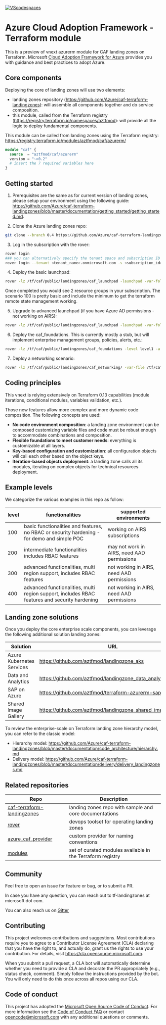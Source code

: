 [![VScodespaces](https://img.shields.io/endpoint?url=https%3A%2F%2Faka.ms%2Fvso-badge)](https://online.visualstudio.com/environments/new?name=terraform-azurerm-caf-landingzone-modules&repo=aztfmod/terraform-azurerm-caf-landingzone-modules)

# Azure Cloud Adoption Framework - Terraform module

This is a preview of vnext azurerm module for CAF landing zones on Terraform.
Microsoft [Cloud Adoption Framework for Azure](https://aka.ms/caf) provides you with guidance and best practices to adopt Azure.

## Core components

Deploying the core of landing zones will use two elements:

* landing zones repository (https://github.com/Azure/caf-terraform-landingzones): will assemble all components together and do service composition.
* this module, called from the Terraform registry (https://registry.terraform.io/namespaces/aztfmod): will provide all the logic to deploy fundamental components.

This module can be called from landing zones using the Terraform registry: https://registry.terraform.io/modules/aztfmod/caf/azurerm/

```terraform
module "caf" {
  source  = "aztfmod/caf/azurerm"
  version = "~>0.2"
  # insert the 7 required variables here
}
```

## Getting started

1. Prerequisites are the same as for current version of landing zones, please setup your environment using the following guide: https://github.com/Azure/caf-terraform-landingzones/blob/master/documentation/getting_started/getting_started.md.

2. Clone the Azure landing zones repo:

```bash
git clone --branch 0.4 https://github.com/Azure/caf-terraform-landingzones.git /tf/caf/public

```

3. Log in the subscription with the rover:

```bash
rover login
### you can alternatively specify the tenant space and subscription ID on command line arguments:
rover login --tenant <tenant_name>.onmicrosoft.com -s <subscription_id>
```

4. Deploy the basic launchpad:

```bash
rover -lz /tf/caf/public/landingzones/caf_launchpad -launchpad -var-folder /tf/caf/public/landingzones/caf_launchpad/scenario/100 -a apply
```

Once completed you would see 2 resource groups in your subscription. The scenario 100 is pretty basic and include the minimum to get the terraform remote state management working.

5. Upgrade to advanced launchpad (if you have Azure AD permissions - not working on AIRS):

```bash
rover -lz /tf/caf/public/landingzones/caf_launchpad -launchpad -var-folder /tf/caf/public/landingzones/caf_launchpad/scenario/200 -a apply
```

6. Deploy the caf_foundations. This is currently mostly a stub, but will implement enterprise management groups, policies, alerts, etc.:

```bash
rover -lz /tf/caf/public/landingzones/caf_foundations -level level1 -a apply
```

7. Deploy a networking scenario:

```bash
rover -lz /tf/caf/public/landingzones/caf_networking/ -var-file /tf/caf/public/landingzones/caf_networking/scenario/100-single-region-hub/configuration.tfvars -level level2 -a apply
```

## Coding principles

This vnext is relying extensively on Terraform 0.13 capabilities (module iterations, conditional modules, variables validation, etc.).

Those new features allow more complex and more dynamic code composition. The following concepts are used:

* **No code environment composition**: a landing zone environment can be composed customizing variable files and code must be robust enough to accommodate combinations and composition.
* **Flexible foundations to meet customer needs**: everything is customizable at all layers.
* **Key-based configuration and customization**: all configuration objects will call each other based on the object keys.
* **Iteration-based objects deployment**: a landing zone calls all its modules, iterating on complex objects for technical resources deployment.



## Example levels

We categorize the various examples in this repo as follow:

| level | functionalities                                                                               | supported environments                     |
|-------|-----------------------------------------------------------------------------------------------|--------------------------------------------|
| 100   | basic functionalities and features, no RBAC or security hardening - for demo and simple POC   | working on AIRS subscriptions              |
| 200   | intermediate functionalities includes RBAC features                                           | may not work in AIRS, need AAD permissions |
| 300   | advanced functionalities, multi region support, includes RBAC features                        | not working in AIRS, need AAD permissions  |
| 400   | advanced functionalities, multi region support, includes RBAC features and security hardening | not working in AIRS, need AAD permissions  |


## Landing zone solutions

Once you deploy the core enterprise scale components, you can leverage the following additional solution landing zones:

| Solution                  | URL                                                         |
|---------------------------|-------------------------------------------------------------|
| Azure Kubernetes Services | https://github.com/aztfmod/landingzone_aks                  |
| Data and Analytics        | https://github.com/aztfmod/landingzone_data_analytics       |
| SAP on Azure              | https://github.com/aztfmod/terraform-azurerm-sap            |
| Shared Image Gallery      | https://github.com/aztfmod/landingzone_shared_image_gallery |

To review the enterprise-scale on Terraform landing zone hierarchy model, you can refer to the classic model:

* Hierarchy model: https://github.com/Azure/caf-terraform-landingzones/blob/master/documentation/code_architecture/hierarchy.md
* Delivery model: https://github.com/Azure/caf-terraform-landingzones/blob/master/documentation/delivery/delivery_landingzones.md

## Related repositories

| Repo                                                                                              | Description                                                |
|---------------------------------------------------------------------------------------------------|------------------------------------------------------------|
| [caf-terraform-landingzones](https://github.com/azure/caf-terraform-landingzones)                 | landing zones repo with sample and core documentations     |
| [rover](https://github.com/aztfmod/rover)                                                         | devops toolset for operating landing zones                 |
| [azure_caf_provider](https://github.com/aztfmod/terraform-provider-azurecaf)                      | custom provider for naming conventions                     |
| [modules](https://registry.terraform.io/modules/aztfmod)                                          | set of curated modules available in the Terraform registry |

## Community

Feel free to open an issue for feature or bug, or to submit a PR.

In case you have any question, you can reach out to tf-landingzones at microsoft dot com.

You can also reach us on [Gitter](https://gitter.im/aztfmod/community?utm_source=badge&utm_medium=badge&utm_campaign=pr-badge)

## Contributing

This project welcomes contributions and suggestions.  Most contributions require you to agree to a
Contributor License Agreement (CLA) declaring that you have the right to, and actually do, grant us
the rights to use your contribution. For details, visit https://cla.opensource.microsoft.com.

When you submit a pull request, a CLA bot will automatically determine whether you need to provide
a CLA and decorate the PR appropriately (e.g., status check, comment). Simply follow the instructions
provided by the bot. You will only need to do this once across all repos using our CLA.

## Code of conduct

This project has adopted the [Microsoft Open Source Code of Conduct](https://opensource.microsoft.com/codeofconduct/).
For more information see the [Code of Conduct FAQ](https://opensource.microsoft.com/codeofconduct/faq/) or
contact [opencode@microsoft.com](mailto:opencode@microsoft.com) with any additional questions or comments.
